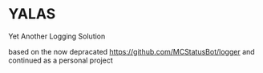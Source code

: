 # YALAS
Yet Another Logging Solution

based on the now depracated https://github.com/MCStatusBot/logger and continued as a personal project 